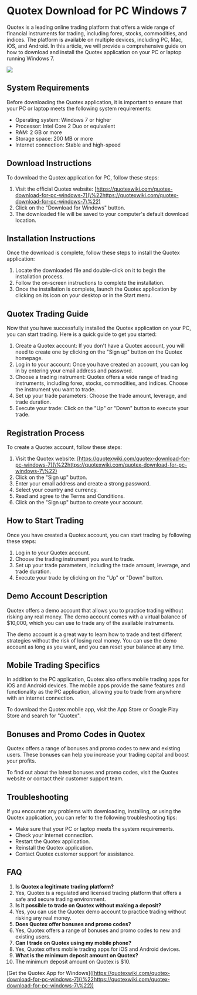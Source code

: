 # Quotex Download for PC Windows 7

Quotex is a leading online trading platform that offers a wide range of
financial instruments for trading, including forex, stocks, commodities,
and indices. The platform is available on multiple devices, including
PC, Mac, iOS, and Android. In this article, we will provide a
comprehensive guide on how to download and install the Quotex
application on your PC or laptop running Windows 7.

[![](https://static.quotex.io/files/10_en/300_250.jpg)](https://traff.sbs/brokerqxlid)

## System Requirements

Before downloading the Quotex application, it is important to ensure
that your PC or laptop meets the following system requirements:

-   Operating system: Windows 7 or higher
-   Processor: Intel Core 2 Duo or equivalent
-   RAM: 2 GB or more
-   Storage space: 200 MB or more
-   Internet connection: Stable and high-speed

## Download Instructions

To download the Quotex application for PC, follow these steps:

1.  Visit the official Quotex website:
    [https://quotexwiki.com/quotex-download-for-pc-windows-7](\%22https://quotexwiki.com/quotex-download-for-pc-windows-7\%22)
2.  Click on the "Download for Windows" button.
3.  The downloaded file will be saved to your computer\'s default
    download location.

## Installation Instructions

Once the download is complete, follow these steps to install the Quotex
application:

1.  Locate the downloaded file and double-click on it to begin the
    installation process.
2.  Follow the on-screen instructions to complete the installation.
3.  Once the installation is complete, launch the Quotex application by
    clicking on its icon on your desktop or in the Start menu.

## Quotex Trading Guide

Now that you have successfully installed the Quotex application on your
PC, you can start trading. Here is a quick guide to get you started:

1.  Create a Quotex account: If you don\'t have a Quotex account, you
    will need to create one by clicking on the "Sign up" button on
    the Quotex homepage.
2.  Log in to your account: Once you have created an account, you can
    log in by entering your email address and password.
3.  Choose a trading instrument: Quotex offers a wide range of trading
    instruments, including forex, stocks, commodities, and indices.
    Choose the instrument you want to trade.
4.  Set up your trade parameters: Choose the trade amount, leverage, and
    trade duration.
5.  Execute your trade: Click on the "Up" or "Down" button
    to execute your trade.

## Registration Process

To create a Quotex account, follow these steps:

1.  Visit the Quotex website:
    [https://quotexwiki.com/quotex-download-for-pc-windows-7](\%22https://quotexwiki.com/quotex-download-for-pc-windows-7\%22)
2.  Click on the "Sign up" button.
3.  Enter your email address and create a strong password.
4.  Select your country and currency.
5.  Read and agree to the Terms and Conditions.
6.  Click on the "Sign up" button to create your account.

## How to Start Trading

Once you have created a Quotex account, you can start trading by
following these steps:

1.  Log in to your Quotex account.
2.  Choose the trading instrument you want to trade.
3.  Set up your trade parameters, including the trade amount, leverage,
    and trade duration.
4.  Execute your trade by clicking on the "Up" or "Down"
    button.

## Demo Account Description

Quotex offers a demo account that allows you to practice trading without
risking any real money. The demo account comes with a virtual balance of
\$10,000, which you can use to trade any of the available instruments.

The demo account is a great way to learn how to trade and test different
strategies without the risk of losing real money. You can use the demo
account as long as you want, and you can reset your balance at any time.

## Mobile Trading Specifics

In addition to the PC application, Quotex also offers mobile trading
apps for iOS and Android devices. The mobile apps provide the same
features and functionality as the PC application, allowing you to trade
from anywhere with an internet connection.

To download the Quotex mobile app, visit the App Store or Google Play
Store and search for "Quotex".

## Bonuses and Promo Codes in Quotex

Quotex offers a range of bonuses and promo codes to new and existing
users. These bonuses can help you increase your trading capital and
boost your profits.

To find out about the latest bonuses and promo codes, visit the Quotex
website or contact their customer support team.

## Troubleshooting

If you encounter any problems with downloading, installing, or using the
Quotex application, you can refer to the following troubleshooting tips:

-   Make sure that your PC or laptop meets the system requirements.
-   Check your internet connection.
-   Restart the Quotex application.
-   Reinstall the Quotex application.
-   Contact Quotex customer support for assistance.

## FAQ

1.  **Is Quotex a legitimate trading platform?**
2.  Yes, Quotex is a regulated and licensed trading platform that offers
    a safe and secure trading environment.
3.  **Is it possible to trade on Quotex without making a deposit?**
4.  Yes, you can use the Quotex demo account to practice trading without
    risking any real money.
5.  **Does Quotex offer bonuses and promo codes?**
6.  Yes, Quotex offers a range of bonuses and promo codes to new and
    existing users.
7.  **Can I trade on Quotex using my mobile phone?**
8.  Yes, Quotex offers mobile trading apps for iOS and Android devices.
9.  **What is the minimum deposit amount on Quotex?**
10. The minimum deposit amount on Quotex is \$10.

\[Get the Quotex App for
Windows\]([https://quotexwiki.com/quotex-download-for-pc-windows-7](\%22https://quotexwiki.com/quotex-download-for-pc-windows-7\%22))


